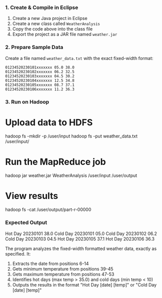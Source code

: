 
### 1. Create & Compile in Eclipse
1. Create a new Java project in Eclipse
2. Create a new class called `WeatherAnalysis`
3. Copy the code above into the class file
4. Export the project as a JAR file named `weather.jar`

### 2. Prepare Sample Data
Create a file named `weather_data.txt` with the exact fixed-width format:

```
01234520230101xxxxxxx 05.0 38.0
01234520230102xxxxxxx 06.2 32.5
01234520230103xxxxxxx 04.5 30.2
01234520230104xxxxxxx 12.5 34.8
01234520230105xxxxxxx 08.7 37.1
01234520230106xxxxxxx 11.2 36.3
```

### 3. Run on Hadoop

# Upload data to HDFS
hadoop fs -mkdir -p /user/input
hadoop fs -put weather_data.txt /user/input/

# Run the MapReduce job
hadoop jar weather.jar WeatherAnalysis /user/input /user/output

# View results
hadoop fs -cat /user/output/part-r-00000


### Expected Output

Hot Day 20230101 38.0
Cold Day 20230101 05.0
Cold Day 20230102 06.2
Cold Day 20230103 04.5
Hot Day 20230105 37.1
Hot Day 20230106 36.3


The program analyzes the fixed-width formatted weather data, exactly as specified. It:
1. Extracts the date from positions 6-14
2. Gets minimum temperature from positions 39-45
3. Gets maximum temperature from positions 47-53
4. Identifies hot days (max temp > 35.0) and cold days (min temp < 10)
5. Outputs the results in the format "Hot Day [date] [temp]" or "Cold Day [date] [temp]"